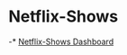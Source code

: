 # Netflix-Shows

-* [Netflix-Shows Dashboard](https://public.tableau.com/views/NetflixShows_16978655120370/NetflixShows?:language=en-US&:display_count=n&:origin=viz_share_link)
